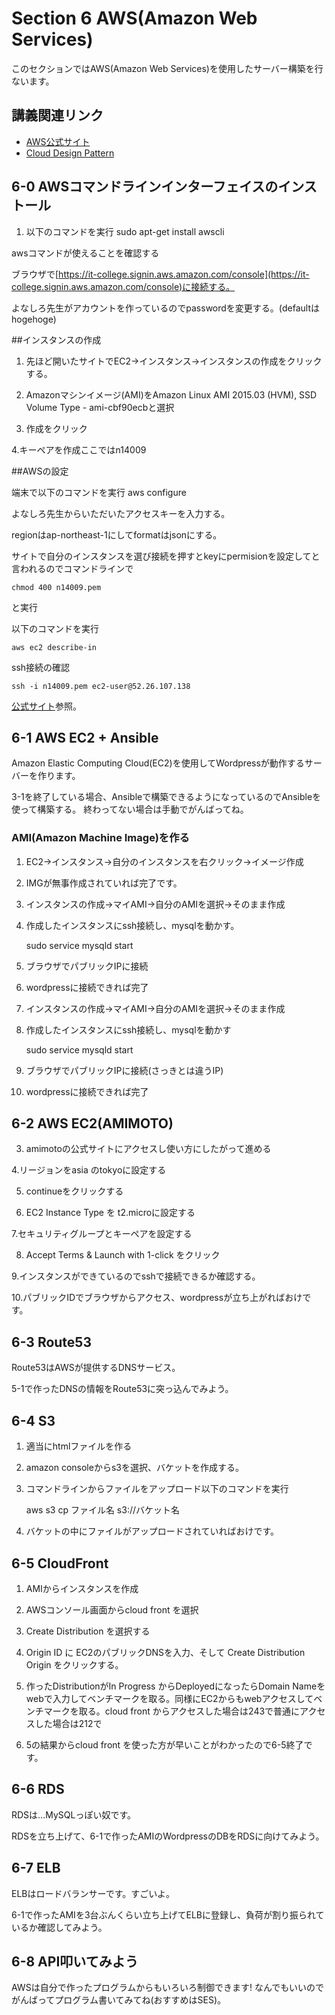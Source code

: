 # Section 6 AWS(Amazon Web Services)

このセクションではAWS(Amazon Web Services)を使用したサーバー構築を行ないます。

## 講義関連リンク

* [AWS公式サイト](http://aws.amazon.com/jp/)
* [Cloud Design Pattern](http://aws.clouddesignpattern.org/index.php/%E3%83%A1%E3%82%A4%E3%83%B3%E3%83%9A%E3%83%BC%E3%82%B8)

## 6-0 AWSコマンドラインインターフェイスのインストール

1. 以下のコマンドを実行
    sudo apt-get install awscli

awsコマンドが使えることを確認する

ブラウザで[https://it-college.signin.aws.amazon.com/console](https://it-college.signin.aws.amazon.com/console)に接続する。

よなしろ先生がアカウントを作っているのでpasswordを変更する。(defaultはhogehoge)

##インスタンスの作成
1. 先ほど開いたサイトでEC2→インスタンス→インスタンスの作成をクリックする。

2. Amazonマシンイメージ(AMI)をAmazon Linux AMI 2015.03 (HVM), SSD Volume Type - ami-cbf90ecbと選択

3. 作成をクリック

4.キーペアを作成ここではn14009

##AWSの設定

端末で以下のコマンドを実行
    aws configure

よなしろ先生からいただいたアクセスキーを入力する。

regionはap-northeast-1にしてformatはjsonにする。

サイトで自分のインスタンスを選び接続を押すとkeyにpermisionを設定してと言われるのでコマンドラインで
    
    chmod 400 n14009.pem
と実行

以下のコマンドを実行

    aws ec2 describe-in

ssh接続の確認

    ssh -i n14009.pem ec2-user@52.26.107.138

[公式サイト](http://aws.amazon.com/jp/cli/)参照。

## 6-1	AWS EC2 + Ansible

Amazon Elastic Computing Cloud(EC2)を使用してWordpressが動作するサーバーを作ります。

3-1を終了している場合、Ansibleで構築できるようになっているのでAnsibleを使って構築する。
終わってない場合は手動でがんばってね。

### AMI(Amazon Machine Image)を作る
1. EC2→インスタンス→自分のインスタンスを右クリック→イメージ作成

2. IMGが無事作成されていれば完了です。

3. インスタンスの作成→マイAMI→自分のAMIを選択→そのまま作成

4. 作成したインスタンスにssh接続し、mysqlを動かす。

    sudo service mysqld start

1. ブラウザでパブリックIPに接続

2. wordpressに接続できれば完了

3. インスタンスの作成→マイAMI→自分のAMIを選択→そのまま作成

4. 作成したインスタンスにssh接続し、mysqlを動かす

    sudo service mysqld start

1. ブラウザでパブリックIPに接続(さっきとは違うIP)

2. wordpressに接続できれば完了
## 6-2 AWS EC2(AMIMOTO)

3. amimotoの公式サイトにアクセスし使い方にしたがって進める

4.リージョンをasia のtokyoに設定する

5. continueをクリックする

6. EC2 Instance Type を t2.microに設定する

7.セキュリティグループとキーペアを設定する

8. Accept Terms & Launch with 1-click をクリック

9.インスタンスができているのでsshで接続できるか確認する。

10.パブリックIDでブラウザからアクセス、wordpressが立ち上がればおけです。
## 6-3 Route53

Route53はAWSが提供するDNSサービス。

5-1で作ったDNSの情報をRoute53に突っ込んでみよう。

## 6-4 S3
1. 適当にhtmlファイルを作る

2. amazon consoleからs3を選択、バケットを作成する。

3. コマンドラインからファイルをアップロード以下のコマンドを実行

    aws s3 cp ファイル名 s3://バケット名

4. バケットの中にファイルがアップロードされていればおけです。


## 6-5 CloudFront

1. AMIからインスタンスを作成

2. AWSコンソール画面からcloud front を選択

3. Create Distribution を選択する

4. Origin ID に EC2のパブリックDNSを入力、そして Create Distribution Origin をクリックする。

5. 作ったDistributionがIn Progress からDeployedになったらDomain Nameをwebで入力してベンチマークを取る。同様にEC2からもwebアクセスしてベンチマークを取る。cloud front からアクセスした場合は243で普通にアクセスした場合は212で

6. 5の結果からcloud front を使った方が早いことがわかったので6-5終了です。

## 6-6 RDS

RDSは…MySQLっぽい奴です。

RDSを立ち上げて、6-1で作ったAMIのWordpressのDBをRDSに向けてみよう。

## 6-7 ELB

ELBはロードバランサーです。すごいよ。

6-1で作ったAMIを3台ぶんくらい立ち上げてELBに登録し、負荷が割り振られているか確認してみよう。

## 6-8 API叩いてみよう

AWSは自分で作ったプログラムからもいろいろ制御できます!
なんでもいいのでがんばってプログラム書いてみてね(おすすめはSES)。
